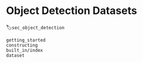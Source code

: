 # Object Detection Datasets
:label:`sec_object_detection`

```toc
getting_started
constructing
built_in/index
dataset
```

